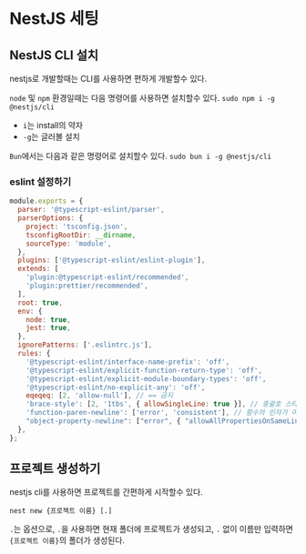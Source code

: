 # NestJS 세팅

## NestJS CLI 설치

nestjs로 개발할때는 CLI를 사용하면 편하게 개발할수 있다.

`node` 및 `npm` 환경일때는 다음 명령어를 사용하면 설치할수 있다.
`sudo npm i -g @nestjs/cli`

- `i`는 install의 약자
- `-g`는 글러볼 설치

`Bun`에서는 다음과 같은 명령어로 설치할수 있다.
`sudo bun i -g @nestjs/cli`

### eslint 설정하기

```javascript
module.exports = {
  parser: '@typescript-eslint/parser',
  parserOptions: {
    project: 'tsconfig.json',
    tsconfigRootDir: __dirname,
    sourceType: 'module',
  },
  plugins: ['@typescript-eslint/eslint-plugin'],
  extends: [
    'plugin:@typescript-eslint/recommended',
    'plugin:prettier/recommended',
  ],
  root: true,
  env: {
    node: true,
    jest: true,
  },
  ignorePatterns: ['.eslintrc.js'],
  rules: {
    '@typescript-eslint/interface-name-prefix': 'off',
    '@typescript-eslint/explicit-function-return-type': 'off',
    '@typescript-eslint/explicit-module-boundary-types': 'off',
    '@typescript-eslint/no-explicit-any': 'off',
    eqeqeq: [2, 'allow-null'], // == 금지
    'brace-style': [2, '1tbs', { allowSingleLine: true }], // 중괄호 스타일
    'function-paren-newline': ['error', 'consistent'], // 함수의 인자가 여러줄일 경우, 첫번째 인자는 첫줄에, 나머지는 각각 한줄씩
    "object-property-newline": ["error", { "allowAllPropertiesOnSameLine": false }], // 객체의 프로퍼티가 여러줄일 경우, 첫번째 프로퍼티는 첫줄에, 나머지는 각각 한줄씩
  },
};
```

## 프로젝트 생성하기

nestjs cli를 사용하면 프로젝트를 간편하게 시작할수 있다.

`nest new {프로젝트 이름} [.]`

`.`는 옵션으로, `.`을 사용하면 현재 폴더에 프로젝트가 생성되고, `.` 없이 이름만 입력하면 `{프로젝트 이름}`의 폴더가 생성된다.

